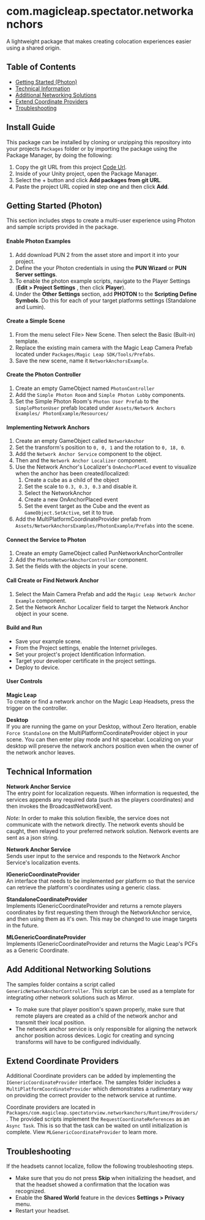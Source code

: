 
# com.magicleap.spectator.networkanchors
A lightweight package that makes creating colocation experiences easier using a shared origin.

## Table of Contents
- [Getting Started (Photon)](getting-started-photon)
- [Technical Information](technical-information)
- [Additional Networking Solutions](add-additional-networking-solutions)
- [Extend Coordinate Providers](extend-coordinate-providers)
- [Troubleshooting](troubleshooting)

## Install Guide
This package can be installed by cloning or unzipping this repository into your projects `Packages` folder or by importing the package using the Package Manager, by doing the following:

1. Copy the git URL from this project [Code Url](https://github.com/magicleap/com.magicleap.spectator.networkanchors.git).
2. Inside of your Unity project, open the Package Manager.
3. Select the + button and click **Add packages from git URL**.
4. Paste the project URL copied in step one and then click **Add**.

## Getting Started (Photon)
This section includes steps to create a multi-user experience using Photon and sample scripts provided in the package.

####  Enable Photon Examples
1. Add download PUN 2 from the asset store and import it into your project.
2. Define the your Photon credentials in using the **PUN Wizard** or **PUN Server settings**.
3. To enable the photon example scripts, navigate to the Player Settings  (**Edit > Project Settings** , then click **Player**).
4. Under the **Other Settings** section, add **PHOTON** to the **Scripting Define Symbols**. Do this for each of your target platforms settings (Standalone and Lumin). 

#### Create a Simple Scene
1. From the menu select File> New Scene. Then select the Basic (Built-in) template.
2. Replace the existing main camera with the Magic Leap Camera Prefab located under `Packages/Magic Leap SDK/Tools/Prefabs`.
3. Save the new scene, name it `NetworkAnchorsExample`.

#### Create the Photon Controller
1. Create an empty GameObject named `PhotonController`
2. Add the `Simple Photon Room` and `Simple Photon Lobby` components.
3. Set the Simple Photon Room's `Photon User Prefab` to the `SimplePhotonUser` prefab located under `Assets/Network Anchors Examples/ PhotonExample/Resources/`

#### Implementing Network Anchors
1. Create an empty GameObject called `NetworkAnchor`
2. Set the transform's position to `0, 0, 1` and the rotation to `0, 18, 0`.
3. Add the `Network Anchor Service` component to the object. 
4. Then and the `Network Anchor Localizer` component.
5. Use the Network Anchor's Localizer's `OnAnchorPlaced` event to visualize when the anchor has been created/localized:
    1. Create a cube as a child of the object
    2. Set the scale to `0.3, 0.3, 0.3` and disable it. 
    3. Select the NetworkAnchor
    4. Create a new OnAnchorPlaced event
    5. Set the event target as the Cube and the event as `GameObject.SetActive`, set it to true.
1. Add the MultiPlatformCoordinateProvider prefab from `Assets/NetworkAnchorsExamples/PhotonExample/Prefabs` into the scene.

#### Connect the Service to Photon
1. Create an empty GameObject called PunNetworkAnchorController
2. Add the `PhotonNetworkAnchorController` component.
3. Set the fields with the objects in your scene.

#### Call Create or Find Network Anchor
1. Select the Main Camera Prefab and add the `Magic Leap Network Anchor Example` component.
2. Set the Network Anchor Localizer field to target the Network Anchor object in your scene.

#### Build and Run
- Save your example scene.
- From the Project settings, enable the Internet privileges.
- Set your project's project Identification Information.
- Target your developer certificate in the project settings.
- Deploy to device. 

#### User Controls 
**Magic Leap**  
To create or find a network anchor on the Magic Leap Headsets, press the trigger on the controller.  

**Desktop**  
If you are running the game on your Desktop, without Zero Iteration, enable `Force Standalone` on the MultiPlatformCoordinateProvider object in your scene. You can then enter play mode and hit spacebar. Localizing on your desktop will preserve the network anchors position even when the owner of the network anchor leaves.

## Technical Information

**Network Anchor Service**  
The entry point for localization requests. When information is requested, the services appends any required data (such as the players coordinates) and then invokes the BroadcastNetworkEvent.   

*Note:*
In order to make this solution flexible, the service does not communicate with the network directly. The network events should be caught, then relayed to your preferred network solution. Network events are sent as a json string.

**Network Anchor Service**  
Sends user input to the service and responds to the Network Anchor Service's localization events. 

**IGenericCoordinateProvider**  
An interface that needs to be implemented per platform so that the service can retrieve the platform's coordinates using a generic class.

**StandaloneCoordinateProvider**  
Implements IGenericCoordinateProvider and returns a remote players coordinates by first requesting them through the NetworkAnchor service, and then using them as it's own. This may be changed to use image targets in the future.

**MLGenericCoordinateProvider**  
Implements IGenericCoordinateProvider and returns the Magic Leap's PCFs as a Generic Coordinate.

##  Add Additional Networking Solutions

The samples folder contains a script called `GenericNetworkAnchorController`. This script can be used as a template for integrating other network solutions such as Mirror.
  - To make sure that player position's spawn properly, make sure that remote players are created as a child of the network anchor and transmit their local position. 
  - The network anchor service is only responsible for aligning the network anchor position across devices. Logic for creating and syncing transforms will have to be configured individually.

## Extend Coordinate Providers
Additional Coordinate providers can be added by implementing the `IGenericCoordinateProvider` interface. The samples folder includes a `MultiPlatformCoordinateProvider` which demonstrates a rudimentary way on providing the correct provider to the network service at runtime.

Coordinate providers are located in `Packages/com.magicleap.spectatorview.networkanchors/Runtime/Providers/` . The provided scripts implement the `RequestCoordinateReferences` as an `Async Task`. This is so that the task can be waited on until initialization is complete. View `MLGenericCoordinateProvider` to learn more.

## Troubleshooting
If the headsets cannot localize, follow the following troubleshooting steps.
* Make sure that you do not press **Skip** when initializing the headset, and that the headset showed a confirmation that the location was recognized.
* Enable the **Shared World** feature in the devices **Settings > Privacy** menu.
* Restart your headset.
